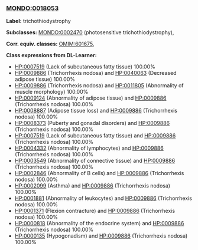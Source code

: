 
### [MONDO:0018053](http://purl.obolibrary.org/obo/MONDO_0018053)
**Label:** trichothiodystrophy

**Subclasses:** [MONDO:0002470](http://purl.obolibrary.org/obo/MONDO_0002470) (photosensitive trichothiodystrophy), 

**Corr. equiv. classes:** [OMIM:601675](http://purl.obolibrary.org/obo/OMIM_601675), 

**Class expressions from DL-Learner:**

- [HP:0007519](http://purl.obolibrary.org/obo/HP_0007519) (Lack of subcutaneous fatty tissue) 100.00%
- [HP:0009886](http://purl.obolibrary.org/obo/HP_0009886) (Trichorrhexis nodosa) and [HP:0040063](http://purl.obolibrary.org/obo/HP_0040063) (Decreased adipose tissue) 100.00%
- [HP:0009886](http://purl.obolibrary.org/obo/HP_0009886) (Trichorrhexis nodosa) and [HP:0011805](http://purl.obolibrary.org/obo/HP_0011805) (Abnormality of muscle morphology) 100.00%
- [HP:0009124](http://purl.obolibrary.org/obo/HP_0009124) (Abnormality of adipose tissue) and [HP:0009886](http://purl.obolibrary.org/obo/HP_0009886) (Trichorrhexis nodosa) 100.00%
- [HP:0008887](http://purl.obolibrary.org/obo/HP_0008887) (Adipose tissue loss) and [HP:0009886](http://purl.obolibrary.org/obo/HP_0009886) (Trichorrhexis nodosa) 100.00%
- [HP:0008373](http://purl.obolibrary.org/obo/HP_0008373) (Puberty and gonadal disorders) and [HP:0009886](http://purl.obolibrary.org/obo/HP_0009886) (Trichorrhexis nodosa) 100.00%
- [HP:0007519](http://purl.obolibrary.org/obo/HP_0007519) (Lack of subcutaneous fatty tissue) and [HP:0009886](http://purl.obolibrary.org/obo/HP_0009886) (Trichorrhexis nodosa) 100.00%
- [HP:0004332](http://purl.obolibrary.org/obo/HP_0004332) (Abnormality of lymphocytes) and [HP:0009886](http://purl.obolibrary.org/obo/HP_0009886) (Trichorrhexis nodosa) 100.00%
- [HP:0003549](http://purl.obolibrary.org/obo/HP_0003549) (Abnormality of connective tissue) and [HP:0009886](http://purl.obolibrary.org/obo/HP_0009886) (Trichorrhexis nodosa) 100.00%
- [HP:0002846](http://purl.obolibrary.org/obo/HP_0002846) (Abnormality of B cells) and [HP:0009886](http://purl.obolibrary.org/obo/HP_0009886) (Trichorrhexis nodosa) 100.00%
- [HP:0002099](http://purl.obolibrary.org/obo/HP_0002099) (Asthma) and [HP:0009886](http://purl.obolibrary.org/obo/HP_0009886) (Trichorrhexis nodosa) 100.00%
- [HP:0001881](http://purl.obolibrary.org/obo/HP_0001881) (Abnormality of leukocytes) and [HP:0009886](http://purl.obolibrary.org/obo/HP_0009886) (Trichorrhexis nodosa) 100.00%
- [HP:0001371](http://purl.obolibrary.org/obo/HP_0001371) (Flexion contracture) and [HP:0009886](http://purl.obolibrary.org/obo/HP_0009886) (Trichorrhexis nodosa) 100.00%
- [HP:0000818](http://purl.obolibrary.org/obo/HP_0000818) (Abnormality of the endocrine system) and [HP:0009886](http://purl.obolibrary.org/obo/HP_0009886) (Trichorrhexis nodosa) 100.00%
- [HP:0000135](http://purl.obolibrary.org/obo/HP_0000135) (Hypogonadism) and [HP:0009886](http://purl.obolibrary.org/obo/HP_0009886) (Trichorrhexis nodosa) 100.00%


